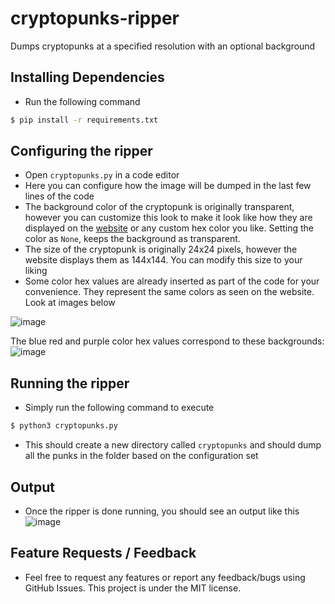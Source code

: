 # cryptopunks-ripper
Dumps cryptopunks at a specified resolution with an optional background

## Installing Dependencies
- Run the following command
```bash
$ pip install -r requirements.txt
```

## Configuring the ripper
- Open `cryptopunks.py` in a code editor
- Here you can configure how the image will be dumped in the last few lines of the code
- The background color of the cryptopunk is originally transparent, however you can customize this look to make it look like how they are displayed on the [website](https://www.larvalabs.com/cryptopunks) or any custom hex color you like. Setting the color as `None`, keeps the background as transparent.
- The size of the cryptopunk is originally 24x24 pixels, however the website displays them as 144x144. You can modify this size to your liking
- Some color hex values are already inserted as part of the code for your convenience. They represent the same colors as seen on the website. Look at images below

![image](https://user-images.githubusercontent.com/17220860/128394022-5869c5b7-d5e7-4708-8c5c-aab228f050c7.png)

The blue red and purple color hex values correspond to these backgrounds: 
![image](https://user-images.githubusercontent.com/17220860/128394217-82eb36cc-f85f-48dc-bc9c-1a12c7267c50.png)


## Running the ripper
- Simply run the following command to execute
```bash
$ python3 cryptopunks.py
```
- This should create a new directory called `cryptopunks` and should dump all the punks in the folder based on the configuration set

## Output
- Once the ripper is done running, you should see an output like this
![image](https://user-images.githubusercontent.com/17220860/128394327-bd3f930a-691b-4fa5-b16d-7860d2e56ab2.png)

## Feature Requests / Feedback
- Feel free to request any features or report any feedback/bugs using GitHub Issues. This project is under the MIT license.
